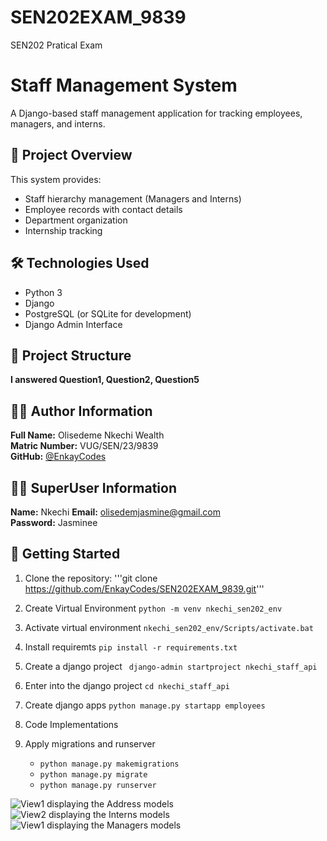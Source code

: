 # SEN202EXAM_9839
SEN202 Pratical Exam

# Staff Management System

A Django-based staff management application for tracking employees, managers, and interns.

## 📌 Project Overview

This system provides:
- Staff hierarchy management (Managers and Interns)
- Employee records with contact details
- Department organization
- Internship tracking

## 🛠 Technologies Used

- Python 3
- Django
- PostgreSQL (or SQLite for development)
- Django Admin Interface

## 📂 Project Structure
**I answered Question1, Question2, Question5**

## 👨‍💻 Author Information

**Full Name:** Olisedeme Nkechi Wealth  
**Matric Number:** VUG/SEN/23/9839  
**GitHub:** [@EnkayCodes](https://github.com/EnkayCodes)

## 👨‍💻 SuperUser Information

**Name:** Nkechi 
**Email:** olisedemjasmine@gmail.com  
**Password:** Jasminee



## 🚀 Getting Started

1. Clone the repository:
   '''git clone https://github.com/EnkayCodes/SEN202EXAM_9839.git'''
2. Create Virtual Environment
    ```python -m venv nkechi_sen202_env```
3. Activate virtual environment
    ```nkechi_sen202_env/Scripts/activate.bat```
4. Install requiremts
    ```pip install -r requirements.txt```
5. Create a django project
   ``` django-admin startproject nkechi_staff_api```
6. Enter into the django project
    ```cd nkechi_staff_api```
7. Create django apps
    ```python manage.py startapp employees```
8. Code Implementations

9. Apply migrations and runserver
    - ```python manage.py makemigrations```
    - ```python manage.py migrate```
    - ```python manage.py runserver```


![View1 displaying the Address models](view1.png)
![View2 displaying the Interns models](view2.png)
![View1 displaying the Managers models](view3.png)

